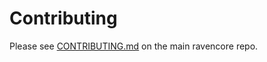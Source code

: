 # Contributing

Please see [CONTRIBUTING.md](https://github.com/RavenDevKit/ravencore/blob/master/CONTRIBUTING.md) on the main ravencore repo.
